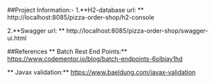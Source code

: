 ##Project Information:-
1.**H2-database url: ** http://localhost:8085/pizza-order-shop/h2-console

2.**Swagger url: ** http://localhost:8085/pizza-order-shop/swagger-ui.html


##References
** Batch Rest End Points:** 	
https://www.codementor.io/blog/batch-endpoints-6olbjay1hd
	
** Javax validation:**
https://www.baeldung.com/javax-validation 